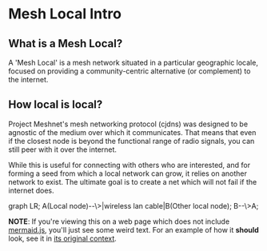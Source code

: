 # Mesh Local Intro

## What is a Mesh Local?

A 'Mesh Local' is a mesh network situated in a particular geographic locale, focused on providing a community-centric alternative (or complement) to the internet.

## How local is local?

Project Meshnet's mesh networking protocol (cjdns) was designed to be agnostic of the medium over which it communicates. That means that even if the closest node is beyond the functional range of radio signals, you can still peer with it over the internet.

While this is useful for connecting with others who are interested, and for forming a seed from which a local network can grow, it relies on another network to exist. The ultimate goal is to create a net which will not fail if the internet does.

<div class="mermaid">
    graph LR;
        A(Local node)--\>|wireless lan cable|B(Other local node);
        B--\>A;
</div>

**NOTE**: If you're viewing this on a web page which does not include [mermaid.js](https://github.com/knsv/mermaid), you'll just see some weird text. For an example of how it **should** look, see it in [its original context](https://docs.meshwith.me/en/meshlocals/intro.html).
